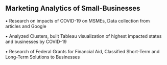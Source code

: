 ## Marketing Analytics of Small-Businesses
•	Research on impacts of COVID-19 on MSMEs, Data collection from articles and Google

•	Analyzed Clusters, built Tableau visualization of highest impacted states and businesses by COVID-19

•	Research of Federal Grants for Financial Aid, Classified Short-Term and Long-Term Solutions to Businesses
